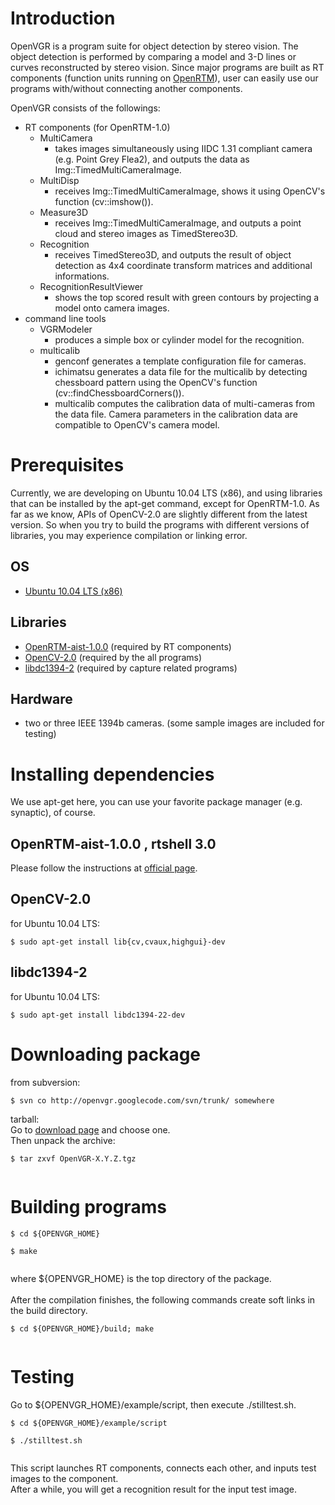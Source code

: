 # Introduction #

OpenVGR is a program suite for object detection by stereo vision.
The object detection is performed by comparing a model and 3-D lines or curves reconstructed by stereo vision.
Since major programs are built as RT components (function units running on [OpenRTM](http://www.openrtm.org)), user can easily use our programs with/without connecting another components.

OpenVGR consists of the followings:
  * RT components (for OpenRTM-1.0)
    * MultiCamera
      * takes images simultaneously using IIDC 1.31 compliant camera (e.g. Point Grey Flea2), and outputs the data as Img::TimedMultiCameraImage.
    * MultiDisp
      * receives Img::TimedMultiCameraImage, shows it using OpenCV's function (cv::imshow()).
    * Measure3D
      * receives Img::TimedMultiCameraImage, and outputs a point cloud and stereo images as TimedStereo3D.
    * Recognition
      * receives TimedStereo3D, and outputs the result of object detection as 4x4 coordinate transform matrices and additional informations.
    * RecognitionResultViewer
      * shows the top scored result with green contours by projecting a model onto camera images.
  * command line tools
    * VGRModeler
      * produces a simple box or cylinder model for the recognition.
    * multicalib
      * genconf generates a template configuration file for cameras.
      * ichimatsu generates a data file for the multicalib by detecting chessboard pattern using the OpenCV's function (cv::findChessboardCorners()).
      * multicalib computes the calibration data of multi-cameras from the data file. Camera parameters in the calibration data are compatible to OpenCV's camera model.


# Prerequisites #

Currently, we are developing on Ubuntu 10.04 LTS (x86), and using libraries that can be installed by the apt-get command, except for OpenRTM-1.0.
As far as we know, APIs of OpenCV-2.0 are slightly different from the latest version.
So when you try to build the programs with different versions of libraries, you may experience compilation or linking error.

## OS ##
  * [Ubuntu 10.04 LTS (x86)](http://www.ubuntu.com/)

## Libraries ##
  * [OpenRTM-aist-1.0.0](http://www.openrtm.org/) (required by RT components)
  * [OpenCV-2.0](http://opencv.willowgarage.com/wiki/) (required by the all programs)
  * [libdc1394-2](http://damien.douxchamps.net/ieee1394/libdc1394/) (required by capture related programs)

## Hardware ##
  * two or three IEEE 1394b cameras. (some sample images are included for testing)


# Installing dependencies #
We use apt-get here, you can use your favorite package manager (e.g. synaptic), of course.

## OpenRTM-aist-1.0.0 , rtshell 3.0 ##
Please follow the instructions at [official page](http://openrtm.org).

## OpenCV-2.0 ##
for Ubuntu 10.04 LTS:
```
$ sudo apt-get install lib{cv,cvaux,highgui}-dev
```

## libdc1394-2 ##
for Ubuntu 10.04 LTS:
```
$ sudo apt-get install libdc1394-22-dev
```


# Downloading package #
from subversion:
```
$ svn co http://openvgr.googlecode.com/svn/trunk/ somewhere
```

tarball:<br>
Go to <a href='http://code.google.com/p/openvgr/downloads/list'>download page</a> and choose one.<br>
Then unpack the archive:<br>
<pre><code>$ tar zxvf OpenVGR-X.Y.Z.tgz<br>
</code></pre>

<h1>Building programs</h1>
<pre><code>$ cd ${OPENVGR_HOME}<br>
$ make<br>
</code></pre>
where ${OPENVGR_HOME} is the top directory of the package.<br>
<br>
After the compilation finishes, the following commands create soft links in the build directory.<br>
<pre><code>$ cd ${OPENVGR_HOME}/build; make<br>
</code></pre>


<h1>Testing</h1>
Go to ${OPENVGR_HOME}/example/script, then execute ./stilltest.sh.<br>
<pre><code>$ cd ${OPENVGR_HOME}/example/script<br>
$ ./stilltest.sh<br>
</code></pre>
This script launches RT components, connects each other, and inputs test images to the component.<br>
After a while, you will get a recognition result for the input test image.
